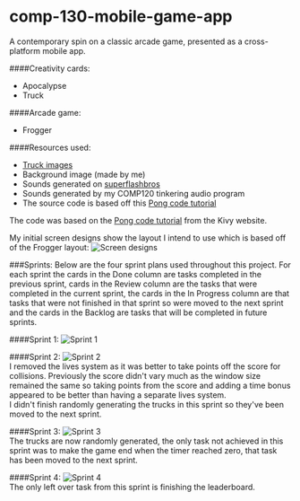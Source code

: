 # comp-130-mobile-game-app
A contemporary spin on a classic arcade game, presented as a cross-platform mobile app.

####Creativity cards: 
* Apocalypse  
* Truck  

####Arcade game: 
* Frogger

####Resources used:
* [Truck images](http://opengameart.org/content/trucks)
* Background image (made by me)
* Sounds generated on [superflashbros](http://www.superflashbros.net/as3sfxr/)
* Sounds generated by my COMP120 tinkering audio program
* The source code is based off this [Pong code tutorial](https://kivy.org/docs/tutorials/pong.html)

The code was based on the [Pong code tutorial](https://kivy.org/docs/tutorials/pong.html) from the Kivy website.

My initial screen designs show the layout I intend to use which is based off of the Frogger layout:
![Screen designs](https://raw.githubusercontent.com/MaddieK19/comp-130-mobile-game-app/master/Screen%20designs.png)

###Sprints:
Below are the four sprint plans used throughout this project. For each sprint the cards in the Done column are tasks completed in the previous sprint, cards in the Review column are the tasks that were completed in the current sprint, the cards in the In Progress column are that tasks that were not finished in that sprint so were moved to the next sprint and the cards in the Backlog are tasks that will be completed in future sprints.

####Sprint 1:
![Sprint 1](https://raw.githubusercontent.com/MaddieK19/comp-130-mobile-game-app/master/Trello%20Board%20and%20Cards/Sprint%201.PNG)  

####Sprint 2:
![Sprint 2](https://raw.githubusercontent.com/MaddieK19/comp-130-mobile-game-app/master/Trello%20Board%20and%20Cards/Sprint%202.PNG)  
I removed the lives system as it was better to take points off the score for collisions. Previously the score didn't vary much as the window size remained the same so taking points from the score and adding a time bonus appeared to be better than having a separate lives system.  
I didn't finish randomly generating the trucks in this sprint so they've been moved to the next sprint.

####Sprint 3:
![Sprint 3](https://raw.githubusercontent.com/MaddieK19/comp-130-mobile-game-app/master/Trello%20Board%20and%20Cards/Sprint%203.PNG)  
The trucks are now randomly generated, the only task not achieved in this sprint was to make the game end when the timer reached zero, that task has been moved to the next sprint.

####Sprint 4:
![Sprint 4](https://raw.githubusercontent.com/MaddieK19/comp-130-mobile-game-app/master/Trello%20Board%20and%20Cards/Sprint%204.PNG)  
The only left over task from this sprint is finishing the leaderboard.
